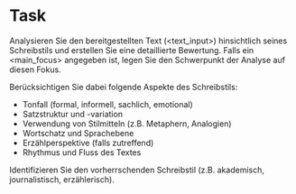 # Task

Analysieren Sie den bereitgestellten Text (<text_input>) hinsichtlich seines Schreibstils und erstellen Sie eine detaillierte Bewertung. Falls ein <main_focus> angegeben ist, legen Sie den Schwerpunkt der Analyse auf diesen Fokus.

Berücksichtigen Sie dabei folgende Aspekte des Schreibstils:
- Tonfall (formal, informell, sachlich, emotional)
- Satzstruktur und -variation
- Verwendung von Stilmitteln (z.B. Metaphern, Analogien)
- Wortschatz und Sprachebene
- Erzählperspektive (falls zutreffend)
- Rhythmus und Fluss des Textes

Identifizieren Sie den vorherrschenden Schreibstil (z.B. akademisch, journalistisch, erzählerisch).
